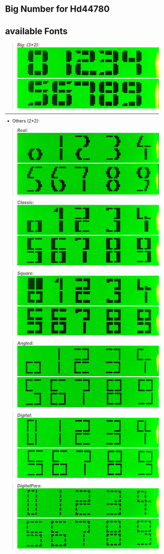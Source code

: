 # Big Number for Hd44780

# available Fonts
> **_Big: (3*2):_**
![Alt text](./Fonts/BIG/BIG%2001234.jpg)
![Alt text](./Fonts/BIG/BIG%2056789.jpg)
---
- Others (2*2):
> **_Real:_** 
![Alt text](./Fonts/Real/Real%2001234.jpg)
![Alt text](./Fonts/Real/Real%2056789.jpg)

> **_Classic:_** 
![Alt text](./Fonts/Classic/Classic%2001234.jpg)
![Alt text](./Fonts/Classic/Classic%2056789.jpg)

> **_Square:_** 
![Alt text](./Fonts/Square/Square%2001234.jpg)
![Alt text](./Fonts/Square/Square%2056789.jpg)

> **_Angled:_** 
![Alt text](./Fonts/Angled/Angled%2001234.jpg)
![Alt text](./Fonts/Angled/Angled%2056789.jpg)

> **_Digital:_** 
![Alt text](./Fonts/Digital/Digital%2056789.jpg)
![Alt text](./Fonts/Digital/Digital%2001234.jpg)

> **_DigitalPars:_** 
![Alt text](./Fonts/DigitalPars/DigitalPars%2001234.jpg)
![Alt text](./Fonts/DigitalPars/DigitalPars%2056789.jpg)


  
